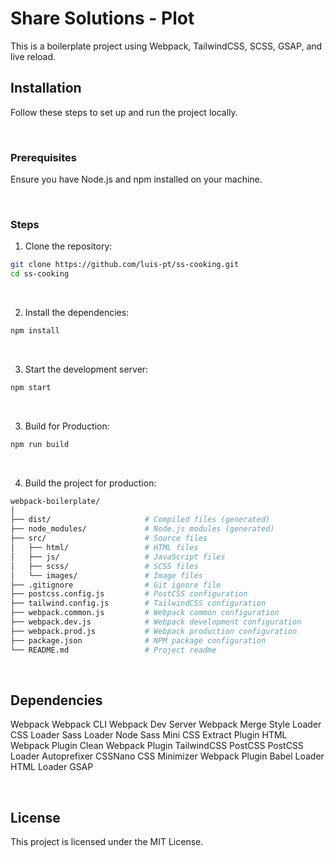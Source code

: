 


# Share Solutions - Plot

This is a boilerplate project using Webpack, TailwindCSS, SCSS, GSAP, and live reload.

## Installation

Follow these steps to set up and run the project locally.

&nbsp; 

### Prerequisites

Ensure you have Node.js and npm installed on your machine.

&nbsp; 

### Steps

1. Clone the repository:

```bash
git clone https://github.com/luis-pt/ss-cooking.git
cd ss-cooking
```

&nbsp; 

2. Install the dependencies:

```bash
npm install
```

&nbsp; 

3. Start the development server:
```bash
npm start
```

&nbsp; 

3. Build for Production:
```bash
npm run build
```

&nbsp; 

4. Build the project for production:

```bash
webpack-boilerplate/
│
├── dist/                     # Compiled files (generated)
├── node_modules/             # Node.js modules (generated)
├── src/                      # Source files
│   ├── html/                 # HTML files
│   ├── js/                   # JavaScript files
│   ├── scss/                 # SCSS files
│   └── images/               # Image files
├── .gitignore                # Git ignore file
├── postcss.config.js         # PostCSS configuration
├── tailwind.config.js        # TailwindCSS configuration
├── webpack.common.js         # Webpack common configuration
├── webpack.dev.js            # Webpack development configuration
├── webpack.prod.js           # Webpack production configuration
├── package.json              # NPM package configuration
└── README.md                 # Project readme

```

&nbsp; 

## Dependencies

Webpack
Webpack CLI
Webpack Dev Server
Webpack Merge
Style Loader
CSS Loader
Sass Loader
Node Sass
Mini CSS Extract Plugin
HTML Webpack Plugin
Clean Webpack Plugin
TailwindCSS
PostCSS
PostCSS Loader
Autoprefixer
CSSNano
CSS Minimizer Webpack Plugin
Babel Loader
HTML Loader
GSAP

&nbsp; 

## License
This project is licensed under the MIT License.
